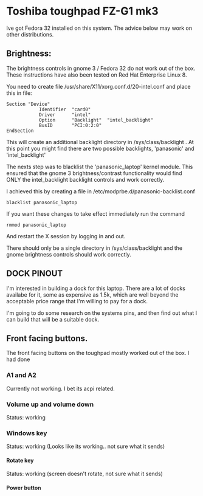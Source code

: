 # Toshiba toughpad FZ-G1 mk3

Ive got Fedora 32 installed on this system.  The advice below may work on other distributions.


## Brightness:

The brightness controls in gnome 3 / Fedora 32 do not work out of the box.  These instructions have also been tested on Red Hat Enterprise Linux 8.

You need to create file /usr/share/X11/xorg.conf.d/20-intel.conf and place this in file:

```shell
Section "Device"
            Identifier  "card0"
            Driver      "intel"
            Option      "Backlight"  "intel_backlight"
            BusID       "PCI:0:2:0"
EndSection
```

This will create an additional backlight directory in /sys/class/backlight .  At this point you might find there are two possible backlights, 'panasonic' and 'intel_backlight'

The nexts step was to blacklist the 'panasonic_laptop' kernel module.  This ensured that the gnome 3 brightness/contrast functionality would find ONLY the intel_backlight backlight controls and work correctly.

I achieved this by creating a file in /etc/modprbe.d/panasonic-backlist.conf

```shell
blacklist panasonic_laptop
```

If you want these changes to take effect immediately run the command

```shell
rmmod panasonic_laptop
```

And restart the X session by logging in and out.

There should only be a single directory in /sys/class/backlight and the gnome brightness controls should work correctly.


## DOCK PINOUT

I'm interested in building a dock for this laptop.  There are a lot of docks availabe for it, some as expensive as 1.5k, which are well beyond the acceptable price range that I'm willing to pay for a dock.

I'm going to do some research on the systems pins, and then find out what I can build that will be a suitable dock.



## Front facing buttons.

The front facing buttons on the toughpad mostly worked out of the box.  I had done 

### A1 and A2

Currently not working.  I bet its acpi related.


### Volume up and volume  down

Status: working

### Windows key

Status: working (Looks like its working.. not sure what it sends) 


#### Rotate key

Status: working (screen doesn't rotate, not sure what it sends) 

#### Power button

